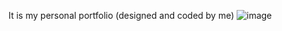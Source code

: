 It is my personal portfolio (designed and coded by me)
![image](https://user-images.githubusercontent.com/119017588/212994601-5eb92bc0-c36b-4167-b248-a602fbf6bb14.png)

 
